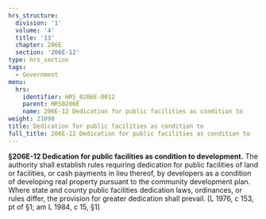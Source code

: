 ```yaml
---
hrs_structure:
  division: '1'
  volume: '4'
  title: '13'
  chapter: 206E
  section: '206E-12'
type: hrs_section
tags:
  - Government
menu:
  hrs:
    identifier: HRS_0206E-0012
    parent: HRS0206E
    name: 206E-12 Dedication for public facilities as condition to
weight: 21090
title: Dedication for public facilities as condition to
full_title: 206E-12 Dedication for public facilities as condition to
---
```

**§206E-12 Dedication for public facilities as condition to development.** The authority shall establish rules requiring dedication for public facilities of land or facilities, or cash payments in lieu thereof, by developers as a condition of developing real property pursuant to the community development plan. Where state and county public facilities dedication laws, ordinances, or rules differ, the provision for greater dedication shall prevail. [L 1976, c 153, pt of §1; am L 1984, c 15, §1]